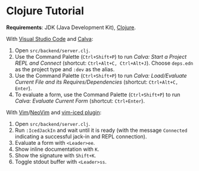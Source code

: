# Clojure Tutorial

**Requirements**: JDK (Java Development Kit), [Clojure](https://clojure).

With [Visual Studio Code](https://code.visualstudio.com/) and [Calva](https://marketplace.visualstudio.com/items?itemName=betterthantomorrow.calva):

1. Open `src/backend/server.clj`.
2. Use the Command Palette (`Ctrl+Shift+P`) to run _Calva: Start a Project REPL and Connect_ (shortcut: `Ctrl+Alt+C, Ctrl+Alt+J`). Choose `deps.edn` as the project type and `:dev` as the alias.
3. Use the Command Palette (`Ctrl+Shift+P`) to run _Calva: Load/Evaluate Current File and its Requires/Dependencies_ (shortcut:  `Ctrl+Alt+C, Enter`).
4. To evaluate a form, use the Command Palette (`Ctrl+Shift+P`) to run _Calva: Evaluate Current Form_ (shortcut:  `Ctrl+Enter`).

With [Vim](https://www.vim.org/)/[NeoVim](https://neovim.io/) and [vim-iced plugin](https://github.com/liquidz/vim-iced):

1. Open `src/backend/server.clj`.
2. Run `:IcedJackIn` and wait until it is ready (with the message `Connected` indicating a successful jack-in and REPL connection).
3. Evaluate a form with `<Leader>ee`.
4. Show inline documentation with `K`.
5. Show the signature with `Shift+K`.
6. Toggle stdout buffer with `<Leader>ss`.